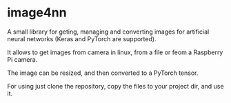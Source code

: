 # image4nn

A small library for geting, managing and converting images for artificial neural networks (Keras and PyTorch are supported).

It allows to get images from camera in linux, from a file or feom a Raspberry Pi camera.

The image can be resized, and then converted to a PyTorch tensor.

For using just clone the repository, copy the files to your project dir, and use it.
